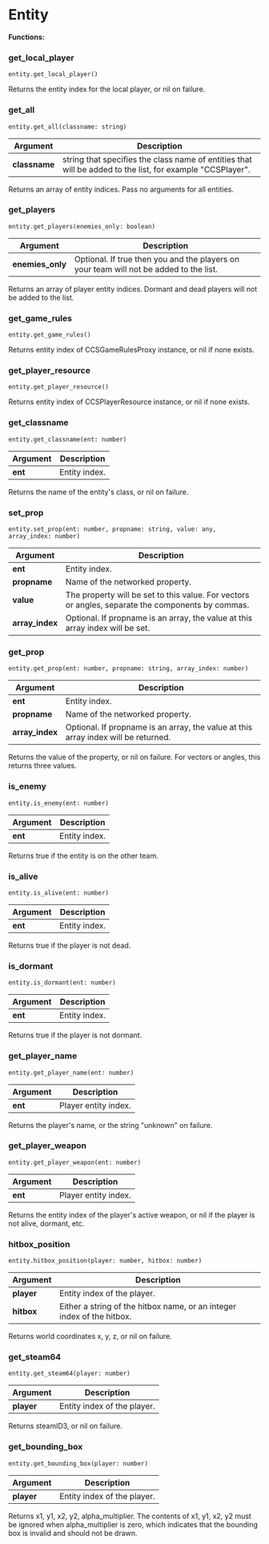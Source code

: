 # Entity

**Functions:**

### get_local_player

`entity.get_local_player()`

Returns the entity index for the local player, or nil on failure.


### get_all

`entity.get_all(classname: string)`

Argument | Description
-------- | -----------
  **classname** | string that specifies the class name of entities that will be added to the list, for example "CCSPlayer".

Returns an array of entity indices. Pass no arguments for all entities.


### get_players

`entity.get_players(enemies_only: boolean)`

Argument | Description
-------- | -----------
  **enemies_only** | Optional. If true then you and the players on your team will not be added to the list.

Returns an array of player entity indices. Dormant and dead players will not be added to the list.


### get_game_rules

`entity.get_game_rules()`

Returns entity index of CCSGameRulesProxy instance, or nil if none exists.


### get_player_resource

`entity.get_player_resource()`

Returns entity index of CCSPlayerResource instance, or nil if none exists.


### get_classname

`entity.get_classname(ent: number)`

Argument | Description
-------- | -----------
  **ent** | Entity index.

Returns the name of the entity's class, or nil on failure.


### set_prop

`entity.set_prop(ent: number, propname: string, value: any, array_index: number)`

Argument | Description
-------- | -----------
  **ent** | Entity index.
  **propname** | Name of the networked property.
  **value** | The property will be set to this value. For vectors or angles, separate the components by commas.
  **array_index** | Optional. If propname is an array, the value at this array index will be set.


### get_prop

`entity.get_prop(ent: number, propname: string, array_index: number)`

Argument | Description
-------- | -----------
  **ent** | Entity index.
  **propname** | Name of the networked property.
  **array_index** | Optional. If propname is an array, the value at this array index will be returned.

Returns the value of the property, or nil on failure. For vectors or angles, this returns three values.


### is_enemy

`entity.is_enemy(ent: number)`

Argument | Description
-------- | -----------
  **ent** | Entity index.

Returns true if the entity is on the other team.


### is_alive

`entity.is_alive(ent: number)`

Argument | Description
-------- | -----------
  **ent** | Entity index.

Returns true if the player is not dead.


### is_dormant

`entity.is_dormant(ent: number)`

Argument | Description
-------- | -----------
  **ent** | Entity index.

Returns true if the player is not dormant.


### get_player_name

`entity.get_player_name(ent: number)`

Argument | Description
-------- | -----------
  **ent** | Player entity index.

Returns the player's name, or the string "unknown" on failure.


### get_player_weapon

`entity.get_player_weapon(ent: number)`

Argument | Description
-------- | -----------
  **ent** | Player entity index.

Returns the entity index of the player's active weapon, or nil if the player is not alive, dormant, etc.


### hitbox_position

`entity.hitbox_position(player: number, hitbox: number)`

Argument | Description
-------- | -----------
  **player** | Entity index of the player.
  **hitbox** | Either a string of the hitbox name, or an integer index of the hitbox.

Returns world coordinates x, y, z, or nil on failure.


### get_steam64

`entity.get_steam64(player: number)`

Argument | Description
-------- | -----------
  **player** | Entity index of the player.

Returns steamID3, or nil on failure.


### get_bounding_box

`entity.get_bounding_box(player: number)`

Argument | Description
-------- | -----------
  **player** | Entity index of the player.

Returns x1, y1, x2, y2, alpha_multiplier. The contents of x1, y1, x2, y2 must be ignored when alpha_multiplier is zero, which indicates that the bounding box is invalid and should not be drawn.

